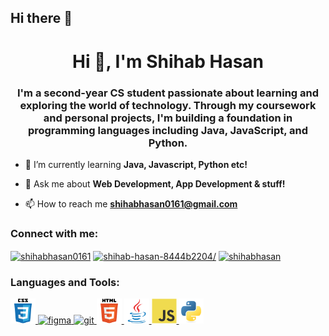 ## Hi there 👋

<h1 align="center">Hi 👋, I'm Shihab Hasan</h1>
<h3 align="center">I'm a second-year CS student passionate about learning and exploring the world of technology. Through my coursework and personal projects, I'm building a foundation in programming languages including Java, JavaScript, and Python.</h3>

- 🌱 I’m currently learning **Java, Javascript, Python etc!**

- 💬 Ask me about **Web Development, App Development & stuff!**

- 📫 How to reach me **shihabhasan0161@gmail.com**

<h3 align="left">Connect with me:</h3>
<p align="left">
<a href="https://dev.to/shihabhasan0161" target="blank"><img align="center" src="[https://raw.githubusercontent.com/rahuldkjain/github-profile-readme-generator/master/src/images/icons/Social/devto.svg](https://d2fltix0v2e0sb.cloudfront.net/dev-black.png)" alt="shihabhasan0161" height="30" width="40" /></a>
<a href="https://linkedin.com/in/shihab-hasan-8444b2204/" target="blank"><img align="center" src="https://raw.githubusercontent.com/rahuldkjain/github-profile-readme-generator/master/src/images/icons/Social/linked-in-alt.svg" alt="shihab-hasan-8444b2204/" height="30" width="40" /></a>
<a href="https://www.leetcode.com/shihabhasan" target="blank"><img align="center" src="https://raw.githubusercontent.com/rahuldkjain/github-profile-readme-generator/master/src/images/icons/Social/leet-code.svg" alt="shihabhasan" height="30" width="40" /></a>
</p>

<h3 align="left">Languages and Tools:</h3>
<p align="left"> <a href="https://www.w3schools.com/css/" target="_blank" rel="noreferrer"> <img src="https://raw.githubusercontent.com/devicons/devicon/master/icons/css3/css3-original-wordmark.svg" alt="css3" width="40" height="40"/> </a> <a href="https://www.figma.com/" target="_blank" rel="noreferrer"> <img src="https://www.vectorlogo.zone/logos/figma/figma-icon.svg" alt="figma" width="40" height="40"/> </a> <a href="https://git-scm.com/" target="_blank" rel="noreferrer"> <img src="https://www.vectorlogo.zone/logos/git-scm/git-scm-icon.svg" alt="git" width="40" height="40"/> </a> <a href="https://www.w3.org/html/" target="_blank" rel="noreferrer"> <img src="https://raw.githubusercontent.com/devicons/devicon/master/icons/html5/html5-original-wordmark.svg" alt="html5" width="40" height="40"/> </a> <a href="https://www.java.com" target="_blank" rel="noreferrer"> <img src="https://raw.githubusercontent.com/devicons/devicon/master/icons/java/java-original.svg" alt="java" width="40" height="40"/> </a> <a href="https://developer.mozilla.org/en-US/docs/Web/JavaScript" target="_blank" rel="noreferrer"> <img src="https://raw.githubusercontent.com/devicons/devicon/master/icons/javascript/javascript-original.svg" alt="javascript" width="40" height="40"/> </a> <a href="https://www.python.org" target="_blank" rel="noreferrer"> <img src="https://raw.githubusercontent.com/devicons/devicon/master/icons/python/python-original.svg" alt="python" width="40" height="40"/> </a> </p>
